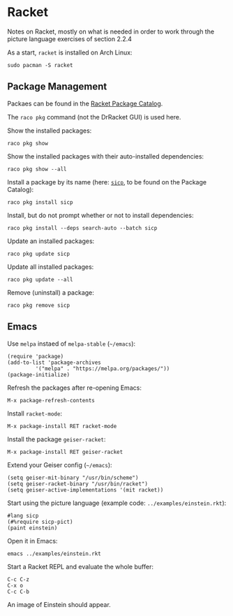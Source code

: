 # Racket

Notes on Racket, mostly on what is needed in order to work through the picture
language exercises of section 2.2.4

As a start, `racket` is installed on Arch Linux:

    sudo pacman -S racket

## Package Management

Packaes can be found in the [Racket Package Catalog](https://pkgs.racket-lang.org/).

The `raco pkg` command (not the DrRacket GUI) is used here.

Show the installed packages:

    raco pkg show

Show the installed packages with their auto-installed dependencies:

    raco pkg show --all

Install a package by its name (here: [`sicp`](https://pkgs.racket-lang.org/package/sicp),
to be found on the Package Catalog):

    raco pkg install sicp

Install, but do not prompt whether or not to install dependencies:

    raco pkg install --deps search-auto --batch sicp

Update an installed packages:

    raco pkg update sicp

Update all installed packages:

    raco pkg update --all

Remove (uninstall) a package:

    raco pkg remove sicp

## Emacs

Use `melpa` instaed of `melpa-stable` (`~/emacs`):

    (require 'package)
    (add-to-list 'package-archives
             '("melpa" . "https://melpa.org/packages/"))
    (package-initialize)

Refresh the packages after re-opening Emacs:

    M-x package-refresh-contents

Install `racket-mode`:

    M-x package-install RET racket-mode

Install the package `geiser-racket`:

    M-x package-install RET geiser-racket

Extend your Geiser config (`~/emacs`):

    (setq geiser-mit-binary "/usr/bin/scheme")
    (setq geiser-racket-binary "/usr/bin/racket")
    (setq geiser-active-implementations '(mit racket))

Start using the picture language (example code: `../examples/einstein.rkt`):

    #lang sicp
    (#%require sicp-pict)
    (paint einstein)

Open it in Emacs:

    emacs ../examples/einstein.rkt

Start a Racket REPL and evaluate the whole buffer:

    C-c C-z
    C-x o
    C-c C-b

An image of Einstein should appear.

